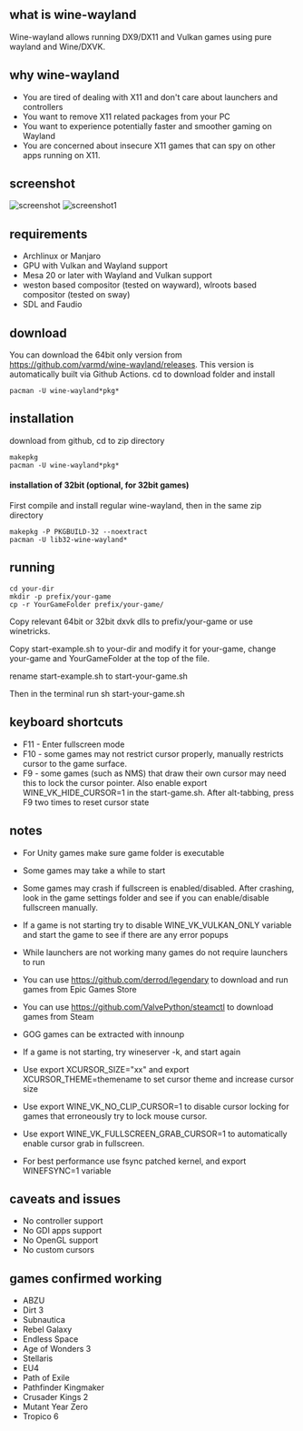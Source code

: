 ## what is wine-wayland

Wine-wayland allows running DX9/DX11 and Vulkan games using pure wayland and Wine/DXVK.

## why wine-wayland

 * You are tired of dealing with X11 and don't care about launchers and controllers
 * You want to remove X11 related packages from your PC
 * You want to experience potentially faster and smoother gaming on Wayland
 * You are concerned about insecure X11 games that can spy on other apps running on X11.

## screenshot

![screenshot](https://raw.githubusercontent.com/varmd/wine-wayland/master/screenshot.png "Screenshot")
![screenshot1](https://raw.githubusercontent.com/varmd/wine-wayland/master/screenshot1.png "Screenshot1")

## requirements

 * Archlinux or Manjaro
 * GPU with Vulkan and Wayland support
 * Mesa 20 or later with Wayland and Vulkan support
 * weston based compositor (tested on wayward), wlroots based compositor (tested on sway)
 * SDL and Faudio
 
## download

You can download the 64bit only version from https://github.com/varmd/wine-wayland/releases. This version is automatically built via Github Actions. cd to download folder and install
    
    pacman -U wine-wayland*pkg*

## installation

download from github, cd to zip directory

    makepkg
    pacman -U wine-wayland*pkg*


#### installation of 32bit (optional, for 32bit games)

First compile and install regular wine-wayland, then in the same zip directory

    makepkg -P PKGBUILD-32 --noextract
    pacman -U lib32-wine-wayland*

## running

    cd your-dir
    mkdir -p prefix/your-game
    cp -r YourGameFolder prefix/your-game/
   
Copy relevant 64bit or 32bit dxvk dlls to prefix/your-game or use winetricks.

Copy start-example.sh to your-dir and modify it for your-game, change your-game and YourGameFolder at the top of the file.

rename start-example.sh to start-your-game.sh

Then in the terminal run sh start-your-game.sh


## keyboard shortcuts

* F11 - Enter fullscreen mode
* F10 - some games may not restrict cursor properly, manually restricts cursor to the game surface. 
* F9 - some games (such as NMS) that draw their own cursor may need this to lock the cursor pointer. Also enable export WINE_VK_HIDE_CURSOR=1 in the start-game.sh. After alt-tabbing, press F9 two times to reset cursor state


## notes
* For Unity games make sure game folder is executable

* Some games may take a while to start
* Some games may crash if fullscreen is enabled/disabled. After crashing, look in the game settings folder and see if you can enable/disable fullscreen manually.
* If a game is not starting try to disable WINE\_VK\_VULKAN_ONLY variable and start the game to see if there are any error popups 
* While launchers are not working many games do not require launchers to run
* You can use https://github.com/derrod/legendary to download and run games from Epic Games Store
* You can use https://github.com/ValvePython/steamctl to download games from Steam
* GOG games can be extracted with innounp
* If a game is not starting, try wineserver -k, and start again
* Use export XCURSOR_SIZE="xx" and export XCURSOR_THEME=themename to set cursor theme and increase cursor size 
* Use export WINE_VK_NO_CLIP_CURSOR=1 to disable cursor locking for games that erroneously try to lock mouse cursor.
* Use export WINE_VK_FULLSCREEN_GRAB_CURSOR=1 to automatically enable cursor grab in fullscreen.
* For best performance use fsync patched kernel, and export WINEFSYNC=1 variable

## caveats and issues

* No controller support
* No GDI apps support
* No OpenGL support
* No custom cursors


## games confirmed working

* ABZU
* Dirt 3
* Subnautica
* Rebel Galaxy
* Endless Space
* Age of Wonders 3
* Stellaris
* EU4
* Path of Exile
* Pathfinder Kingmaker
* Crusader Kings 2
* Mutant Year Zero
* Tropico 6